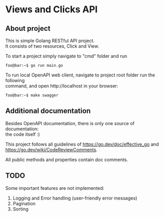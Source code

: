 # Views and Clicks API

## About project

This is simple Golang RESTful API project.  
It consists of two resources, Click and View.

To start a project simply navigate to "cmd" folder and run

```console
foo@bar:~$ go run main.go
```

To run local OpenAPI web client, navigate to project root folder run the following  
command, and open http://localhost in your browser:

```console
foo@bar:~$ make swagger
```

## Additional documentation

Besides OpenAPI documentation, there is only one source of documentation:  
the code itself :)

This project follows all guidelines of https://go.dev/doc/effective_go and  
https://go.dev/wiki/CodeReviewComments.

All public methods and properties contain doc comments.

## TODO

Some important features are not implemented:

1. Logging and Error handling (user-friendly error messages)
2. Pagination
3. Sorting
